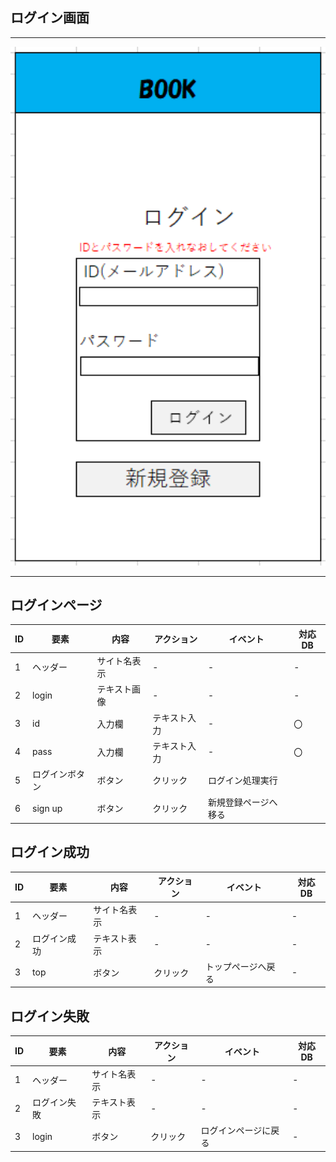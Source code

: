 ## ログイン画面
*****
<img src="img/login.png" width="1000">

*****
## ログインページ
| ID | 要素 | 内容 | アクション | イベント | 対応DB |
|----|------|-----|-----------|----------|--------|
|1   |ヘッダー|サイト名表示|-|-|-|
|2   |login|テキスト画像|-|-|-|
|3   |id|入力欄|テキスト入力|-|〇|
|4   |pass|入力欄|テキスト入力|-|〇|
|5   |ログインボタン|ボタン|クリック|ログイン処理実行||
|6   |sign up|ボタン|クリック|新規登録ページへ移る||

## ログイン成功
| ID | 要素 | 内容 | アクション | イベント | 対応DB |
|----|------|-----|-----------|----------|--------|
|1   |ヘッダー|サイト名表示|-|-|-|
|2   |ログイン成功|テキスト表示|-|-|-|
|3   |top|ボタン|クリック|トップページへ戻る|-|

## ログイン失敗
| ID | 要素 | 内容 | アクション | イベント | 対応DB |
|----|------|-----|-----------|----------|--------|
|1   |ヘッダー|サイト名表示|-|-|-|
|2   |ログイン失敗|テキスト表示|-|-|-|
|3   |login|ボタン|クリック|ログインページに戻る|-|
